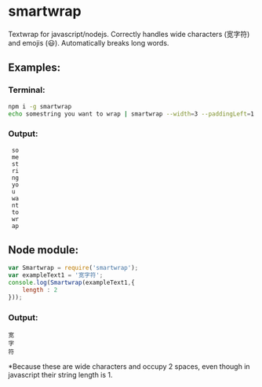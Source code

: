 # smartwrap
Textwrap for javascript/nodejs. Correctly handles wide characters (宽字符) and emojis (😃). Automatically breaks long words.

## Examples:

### Terminal:
```sh
npm i -g smartwrap
echo somestring you want to wrap | smartwrap --width=3 --paddingLeft=1
```

### Output:
```
 so
 me
 st
 ri
 ng
 yo
 u
 wa
 nt
 to
 wr
 ap
```

## Node module:

```js
var Smartwrap = require('smartwrap');
var exampleText1 = '宽字符';
console.log(Smartwrap(exampleText1,{
	length : 2
}));
```
### Output:
```
宽
字
符
```
*Because these are wide characters and occupy 2 spaces, even though 
in javascript their string length is 1.

